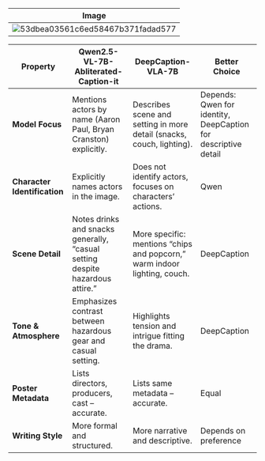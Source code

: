 
| Image |
| --- |
| ![53dbea03561c6ed58467b371fadad577](https://github.com/user-attachments/assets/18a99bb6-ba13-4522-85d0-420bdddb5555) |


| Property                     | Qwen2.5-VL-7B-Abliterated-Caption-it                                          | DeepCaption-VLA-7B                                                        | Better Choice                                                  |
| ---------------------------- | ----------------------------------------------------------------------------- | ------------------------------------------------------------------------- | -------------------------------------------------------------- |
| **Model Focus**              | Mentions actors by name (Aaron Paul, Bryan Cranston) explicitly.              | Describes scene and setting in more detail (snacks, couch, lighting).     | Depends: Qwen for identity, DeepCaption for descriptive detail |
| **Character Identification** | Explicitly names actors in the image.                                         | Does not identify actors, focuses on characters’ actions.                 | Qwen                                                           |
| **Scene Detail**             | Notes drinks and snacks generally, “casual setting despite hazardous attire.” | More specific: mentions “chips and popcorn,” warm indoor lighting, couch. | DeepCaption                                                    |
| **Tone & Atmosphere**        | Emphasizes contrast between hazardous gear and casual setting.                | Highlights tension and intrigue fitting the drama.                        | DeepCaption                                                    |
| **Poster Metadata**          | Lists directors, producers, cast – accurate.                                  | Lists same metadata – accurate.                                           | Equal                                                          |
| **Writing Style**            | More formal and structured.                                                   | More narrative and descriptive.                                           | Depends on preference                                          |
